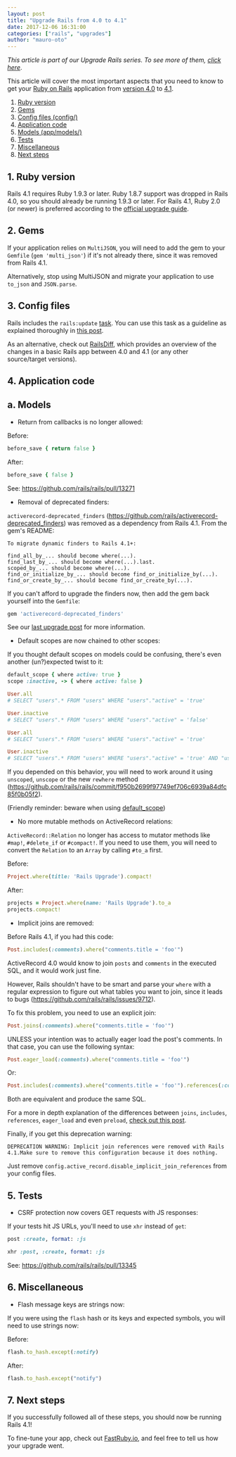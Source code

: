 ```yaml
---
layout: post
title: "Upgrade Rails from 4.0 to 4.1"
date: 2017-12-06 16:31:00
categories: ["rails", "upgrades"]
author: "mauro-oto"
---
```


_This article is part of our Upgrade Rails series. To see more of them, [click here](https://www.ombulabs.com/blog/tags/upgrades)_.

This article will cover the most important aspects that you need to know to get
your [Ruby on Rails](http://rubyonrails.org/) application from [version 4.0](http://guides.rubyonrails.org/4_0_release_notes.html) to [4.1](http://guides.rubyonrails.org/4_1_release_notes.html).

<!--more-->

1. [Ruby version](#ruby-version)
2. [Gems](#gems)
3. [Config files (config/)](#config-files)
4. [Application code](#application-code)
  1. [Models (app/models/)](#models)
5. [Tests](#tests)
6. [Miscellaneous](#miscellaneous)
7. [Next steps](#next-steps)

<h2 id="ruby-version">1. Ruby version</h2>

Rails 4.1 requires Ruby 1.9.3 or later. Ruby 1.8.7 support was dropped in
Rails 4.0, so you should already be running 1.9.3 or later. For Rails 4.1,
Ruby 2.0 (or newer) is preferred according to the [official upgrade guide](http://edgeguides.rubyonrails.org/upgrading_ruby_on_rails.html#ruby-versions).

<h2 id="gems">2. Gems</h2>

If your application relies on `MultiJSON`, you will need to add the gem to your
`Gemfile` (`gem 'multi_json'`) if it's not already there, since it was removed
from Rails 4.1.

Alternatively, stop using MultiJSON and migrate your application to use
`to_json` and `JSON.parse`.

<h2 id="config-files">3. Config files</h2>

Rails includes the `rails:update` [task](http://edgeguides.rubyonrails.org/upgrading_ruby_on_rails.html#the-update-task).
You can use this task as a guideline as explained thoroughly in
[this post](http://thomasleecopeland.com/2015/08/06/running-rails-update.html).

As an alternative, check out [RailsDiff](http://railsdiff.org/4.0.13/4.1.16),
which provides an overview of the changes in a basic Rails app between 4.0 and
4.1 (or any other source/target versions).

<h2 id="application-code">4. Application code</h2>

<h2 id="models">a. Models</h2>

- Return from callbacks is no longer allowed:

Before:
```ruby
before_save { return false }
```

After:
```ruby
before_save { false }
```

See: https://github.com/rails/rails/pull/13271

- Removal of deprecated finders:

`activerecord-deprecated_finders` (https://github.com/rails/activerecord-deprecated_finders)
was removed as a dependency from Rails 4.1. From the gem's README:

```
To migrate dynamic finders to Rails 4.1+:

find_all_by_... should become where(...).
find_last_by_... should become where(...).last.
scoped_by_... should become where(...).
find_or_initialize_by_... should become find_or_initialize_by(...).
find_or_create_by_... should become find_or_create_by(...).
```

If you can't afford to upgrade the finders now, then add the gem back yourself
into the `Gemfile`:

```ruby
gem 'activerecord-deprecated_finders'
```

See our [last upgrade post](https://www.ombulabs.com/blog/rails/upgrades/upgrade-rails-from-3-2-to-4-0.html) for more information.

- Default scopes are now chained to other scopes:

If you thought default scopes on models could be confusing, there's even another
(un?)expected twist to it:

```ruby
default_scope { where active: true }
scope :inactive, -> { where active: false }
```

```ruby
User.all
# SELECT "users".* FROM "users" WHERE "users"."active" = 'true'

User.inactive
# SELECT "users".* FROM "users" WHERE "users"."active" = 'false'
```

```ruby
User.all
# SELECT "users".* FROM "users" WHERE "users"."active" = 'true'

User.inactive
# SELECT "users".* FROM "users" WHERE "users"."active" = 'true' AND "users"."active" = 'false'
```

If you depended on this behavior, you will need to work around it using
`unscoped`, `unscope` or the new `rewhere` method (https://github.com/rails/rails/commit/f950b2699f97749ef706c6939a84dfc85f0b05f2).

(Friendly reminder: beware when using [default_scope](https://www.ombulabs.com/blog/ruby/rails/best-practices/why-using-default-scope-is-a-bad-idea.html))

- No more mutable methods on ActiveRecord relations:

`ActiveRecord::Relation` no longer has access to mutator methods like `#map!`,
`#delete_if` or `#compact!`. If you need to use them, you will need to convert
the `Relation` to an `Array` by calling `#to_a` first.

Before:
```ruby
Project.where(title: 'Rails Upgrade').compact!
```

After:
```ruby
projects = Project.where(name: 'Rails Upgrade').to_a
projects.compact!
```

- Implicit joins are removed:

Before Rails 4.1, if you had this code:

```ruby
Post.includes(:comments).where("comments.title = 'foo'")
```

ActiveRecord 4.0 would know to join `posts` and `comments` in the executed SQL,
and it would work just fine.

However, Rails shouldn't have to be smart and parse your `where` with a regular
expression to figure out what tables you want to join, since it leads to
bugs (https://github.com/rails/rails/issues/9712).

To fix this problem, you need to use an explicit join:

```ruby
Post.joins(:comments).where("comments.title = 'foo'")
```

UNLESS your intention was to actually eager load the post's comments.
In that case, you can use the following syntax:

```ruby
Post.eager_load(:comments).where("comments.title = 'foo'")
```

Or:

```ruby
Post.includes(:comments).where("comments.title = 'foo'").references(:comments)
```

Both are equivalent and produce the same SQL.

For a more in depth explanation of the differences between `joins`, `includes`,
`references`, `eager_load` and even `preload`, [check out this post](http://blog.ifyouseewendy.com/blog/2015/11/11/preload-eager_load-includes-references-joins/).

Finally, if you get this deprecation warning:

```
DEPRECATION WARNING: Implicit join references were removed with Rails 4.1.Make sure to remove this configuration because it does nothing.
```

Just remove `config.active_record.disable_implicit_join_references` from your
config files.

<h2 id="tests">5. Tests</h2>

- CSRF protection now covers GET requests with JS responses:

If your tests hit JS URLs, you'll need to use `xhr` instead of `get`:

```ruby
post :create, format: :js
```

```ruby
xhr :post, :create, format: :js
```

See: https://github.com/rails/rails/pull/13345

<h2 id="miscellaneous">6. Miscellaneous</h2>

- Flash message keys are strings now:

If you were using the `flash` hash or its keys and expected symbols,
you will need to use strings now:

Before:
```ruby
flash.to_hash.except(:notify)
```

After:
```ruby
flash.to_hash.except("notify")
```

<h2 id="next-steps">7. Next steps</h2>

If you successfully followed all of these steps, you should now be running Rails 4.1!

To fine-tune your app, check out [FastRuby.io](https://fastruby.io), and feel
free to tell us how your upgrade went.
